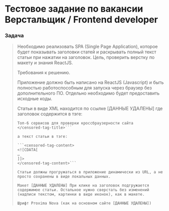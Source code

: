 # Тестовое задание по вакансии Верстальщик / Frontend developer

### Задача

> Необходимо реализовать SPA (Single Page Application), которое будет показывать заголовки статей и раскрывать полный текст статьи при нажатии на заголовок. Цель, проверить верстку по макету и знания ReactJS.
>
> Требования к решению.
>
> Приложение должно быть написано на ReactJS (Javascript) и быть полностью работоспособным для запуска через браузер без дополнительного ПО. Отдельно необходимо будет предоставить исходные коды.
>
> Статьи в виде XML находится по ссылке [ДАННЫЕ УДАЛЕНЫ] где заголовок содержится в тэге:
>
> ```<censored-tag-title>
> Топ-6 сервисов для проверки кроссбраузерности сайта
> </censored-tag-title>```
>
> а текст статьи в тэге:
>
> ```<censored-tag-content>
> <![CDATA[
> …
> ]]>
> </censored-tag-content>```
> 
> Статьи должны прогружаться в приложение динамически из URL, а не просто сохранены в виде локальных данных.
> 
> Макет [ДАННЫЕ УДАЛЕНЫ] При клике на заголовок подгружается содержимое статьи. Остальное нужно сверстать без изменений (надписи текстом, картинки в виде иконок), как в макете. 
> 
> Шрифт Proxima Nova (как на основном сайте [ДАННЫЕ УДАЛЕНЫ])